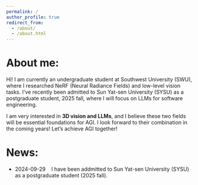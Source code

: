 ```yaml
---
permalink: /
author_profile: true
redirect_from: 
  - /about/
  - /about.html
---
```


About me:
======
  Hi! I am currently an undergraduate student at Southwest University (SWU), where I researched NeRF (Neural Radiance Fields) and low-level vision tasks. I’ve recently been admitted to Sun Yat-sen University (SYSU) as a postgraduate student, 2025 fall, where I will focus on LLMs for software engineering. 
  
I am very interested in **3D vision and LLMs**, and I believe these two fields will be essential foundations for AGI. I look forward to their combination in the coming years! Let’s achieve AGI together!


News:
======
* 2024-09-29  &nbsp;&nbsp; I have been addmitted to Sun Yat-sen University (SYSU) as a postgraduate student (2025 fall).
